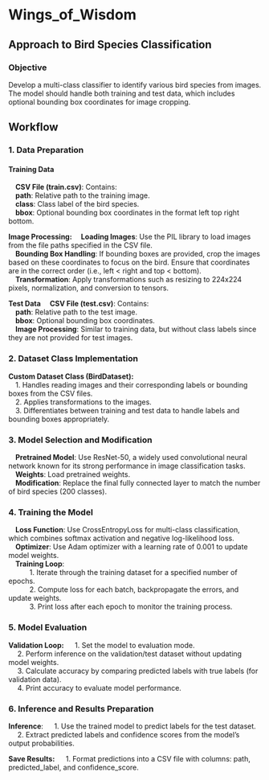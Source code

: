 # Wings_of_Wisdom

## Approach to Bird Species Classification
### Objective
Develop a multi-class classifier to identify various bird species from images. The model should handle both training and test data, which includes optional bounding box coordinates for image cropping.

## Workflow
### 1. Data Preparation
#### Training Data
&emsp;**CSV File (train.csv)**: Contains:<br/>
&emsp;**path**: Relative path to the training image.<br/>
&emsp;**class**: Class label of the bird species.<br/>
&emsp;**bbox**: Optional bounding box coordinates in the format left top right bottom.<br/>
      
**Image Processing:**
&emsp;**Loading Images**: Use the PIL library to load images from the file paths specified in the CSV file.<br/>
&emsp;**Bounding Box Handling**: If bounding boxes are provided, crop the images based on these coordinates to focus on the bird. Ensure that coordinates are in the correct order (i.e., left < right and top < bottom).<br/>
&emsp;**Transformation**: Apply transformations such as resizing to 224x224 pixels, normalization, and conversion to tensors.<br/>
    
**Test Data**
&emsp;**CSV File (test.csv)**: Contains:<br/>
&emsp;**path**: Relative path to the test image.<br/>
&emsp;**bbox**: Optional bounding box coordinates.<br/>
&emsp;**Image Processing**: Similar to training data, but without class labels since they are not provided for test images.<br/>

### 2. Dataset Class Implementation
**Custom Dataset Class (BirdDataset):**<br/>
&emsp;1. Handles reading images and their corresponding labels or bounding boxes from the CSV files.<br/>
&emsp;2. Applies transformations to the images.<br/>
&emsp;3. Differentiates between training and test data to handle labels and bounding boxes appropriately.<br/>
    
### 3. Model Selection and Modification
&emsp;**Pretrained Model**: Use ResNet-50, a widely used convolutional neural network known for its strong performance in image classification tasks.<br/>
&emsp;**Weights**: Load pretrained weights.<br/>
&emsp;**Modification**: Replace the final fully connected layer to match the number of bird species (200 classes).<br/>
    
### 4. Training the Model
&emsp;**Loss Function**: Use CrossEntropyLoss for multi-class classification, which combines softmax activation and negative log-likelihood loss.<br/>
&emsp;**Optimizer**: Use Adam optimizer with a learning rate of 0.001 to update model weights.<br/>
&emsp;**Training Loop**:<br/>
&emsp;&emsp;&emsp;1. Iterate through the training dataset for a specified number of epochs.<br/>
&emsp;&emsp;&emsp;2. Compute loss for each batch, backpropagate the errors, and update weights.<br/>
&emsp;&emsp;&emsp;3. Print loss after each epoch to monitor the training process.<br/>
          
### 5. Model Evaluation
**Validation Loop:**
&emsp; 1. Set the model to evaluation mode.<br/>
&emsp; 2. Perform inference on the validation/test dataset without updating model weights.<br/>
&emsp; 3. Calculate accuracy by comparing predicted labels with true labels (for validation data).<br/>
&emsp; 4. Print accuracy to evaluate model performance.<br/>
      
### 6. Inference and Results Preparation
**Inference**:
&emsp; 1. Use the trained model to predict labels for the test dataset.<br/>
&emsp; 2. Extract predicted labels and confidence scores from the model’s output probabilities.<br/>
      
**Save Results:**
&emsp; 1. Format predictions into a CSV file with columns: path, predicted_label, and confidence_score.<br/>
